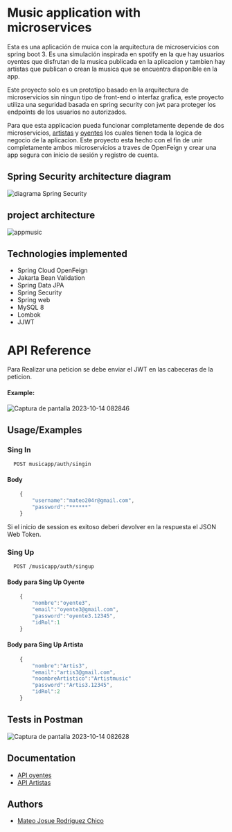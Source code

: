 # Music application with microservices

Esta es una aplicación de muica con la arquitectura de microservicios con spring boot 3. Es una simulación inspirada en spotify en la que hay usuarios oyentes que disfrutan de la musica publicada en la aplicacion y tambien hay artistas que publican o crean la musica que se encuentra disponible en la app.

Este proyecto solo es un prototipo basado en la arquitectura de microservicios sin ningun tipo de front-end o interfaz grafica, este proyecto utiliza una seguridad basada en spring security con jwt para proteger los endpoints de los usuarios no autorizados. 

Para que esta applicacion pueda funcionar completamente depende de dos microservicios, [artistas](https://github.com/MateoRodriguez0/api-artistas-jwt) y [oyentes](https://github.com/MateoRodriguez0/api-oyentes-jwt) los cuales tienen toda la logica de negocio de la aplicacion. Este proyecto esta hecho con el fin de unir completamente ambos microservicios a traves de OpenFeign y crear una app segura con inicio de sesión y registro de cuenta.

## Spring Security architecture diagram

![diagrama Spring Security](https://github.com/MateoRodriguez0/spring-security-jwt/assets/107595139/15187af2-b3c4-4bc4-a708-c2c1bfd0eecc)

## project architecture
![appmusic](https://github.com/MateoRodriguez0/spring-security-jwt/assets/107595139/b8786e08-489c-480b-b683-753e4bb83cc2)


## Technologies implemented

- Spring Cloud OpenFeign 
- Jakarta Bean Validation
- Spring Data JPA
- Spring Security
- Spring web
- MySQL 8
- Lombok
- JJWT


# API Reference

Para Realizar una peticion se debe enviar el JWT en las cabeceras de la peticion.


#### Example: 

![Captura de pantalla 2023-10-14 082846](https://github.com/MateoRodriguez0/spring-security-jwt/assets/107595139/719e13f7-60e7-4361-b86f-06f7f45c4cc3)



## Usage/Examples

### Sing In

```http
  POST musicapp/auth/singin
```
#### Body
```javascript
    {
        "username":"mateo204r@gmail.com",
        "password":"******"
    }
```
Si el inicio de session es exitoso deberi devolver en la respuesta el JSON Web Token.

### Sing Up 


```http
  POST /musicapp/auth/singup
```
#### Body para Sing Up Oyente
```javascript
    {
        "nombre":"oyente3",
        "email":"oyente3@gmail.com",
        "password":"oyente3.12345",
        "idRol":1
    }
```

#### Body para Sing Up Artista
```javascript
    {
        "nombre":"Artis3",
        "email":"artis3@gmail.com",
        "noombreArtistico":"Artistmusic"
        "password":"Artis3.12345",
        "idRol":2
    }
```
## Tests in Postman

![Captura de pantalla 2023-10-14 082628](https://github.com/MateoRodriguez0/spring-security-jwt/assets/107595139/6ad25ec3-5be6-4467-877d-38f60a6d8519)




## Documentation

- [API oyentes](https://github.com/MateoRodriguez0/api-oyentes-jwt)
- [API Artistas](https://github.com/MateoRodriguez0/api-artistas-jwt)


## Authors

- [Mateo Josue Rodriguez Chico](https://github.com/MateoRodriguez0)

